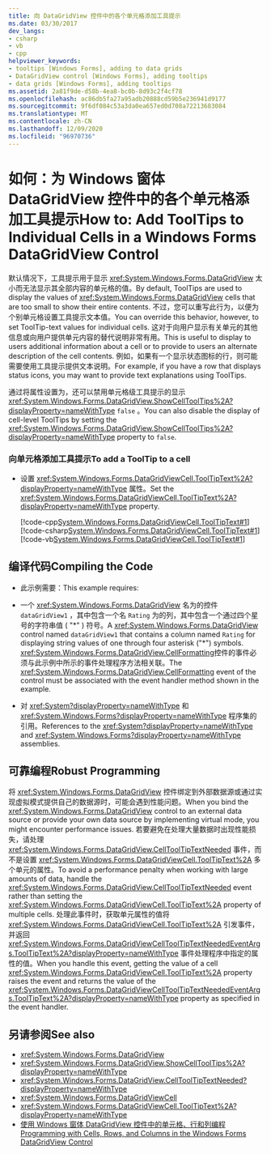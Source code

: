 ```yaml
---
title: 向 DataGridView 控件中的各个单元格添加工具提示
ms.date: 03/30/2017
dev_langs:
- csharp
- vb
- cpp
helpviewer_keywords:
- tooltips [Windows Forms], adding to data grids
- DataGridView control [Windows Forms], adding tooltips
- data grids [Windows Forms], adding tooltips
ms.assetid: 2a81f9de-d58b-4ea8-bc0b-8d93c2f4cf78
ms.openlocfilehash: ac86db5fa27a95adb20888cd59b5e236941d9177
ms.sourcegitcommit: 9f6df084c53a3da0ea657ed0d708a72213683084
ms.translationtype: MT
ms.contentlocale: zh-CN
ms.lasthandoff: 12/09/2020
ms.locfileid: "96970736"
---
```

# <a name="how-to-add-tooltips-to-individual-cells-in-a-windows-forms-datagridview-control"></a><span data-ttu-id="06dcc-102">如何：为 Windows 窗体 DataGridView 控件中的各个单元格添加工具提示</span><span class="sxs-lookup"><span data-stu-id="06dcc-102">How to: Add ToolTips to Individual Cells in a Windows Forms DataGridView Control</span></span>
<span data-ttu-id="06dcc-103">默认情况下，工具提示用于显示 <xref:System.Windows.Forms.DataGridView> 太小而无法显示其全部内容的单元格的值。</span><span class="sxs-lookup"><span data-stu-id="06dcc-103">By default, ToolTips are used to display the values of <xref:System.Windows.Forms.DataGridView> cells that are too small to show their entire contents.</span></span> <span data-ttu-id="06dcc-104">不过，您可以重写此行为，以便为个别单元格设置工具提示文本值。</span><span class="sxs-lookup"><span data-stu-id="06dcc-104">You can override this behavior, however, to set ToolTip-text values for individual cells.</span></span> <span data-ttu-id="06dcc-105">这对于向用户显示有关单元的其他信息或向用户提供单元内容的替代说明非常有用。</span><span class="sxs-lookup"><span data-stu-id="06dcc-105">This is useful to display to users additional information about a cell or to provide to users an alternate description of the cell contents.</span></span> <span data-ttu-id="06dcc-106">例如，如果有一个显示状态图标的行，则可能需要使用工具提示提供文本说明。</span><span class="sxs-lookup"><span data-stu-id="06dcc-106">For example, if you have a row that displays status icons, you may want to provide text explanations using ToolTips.</span></span>  
  
 <span data-ttu-id="06dcc-107">通过将属性设置为，还可以禁用单元格级工具提示的显示 <xref:System.Windows.Forms.DataGridView.ShowCellToolTips%2A?displayProperty=nameWithType> `false` 。</span><span class="sxs-lookup"><span data-stu-id="06dcc-107">You can also disable the display of cell-level ToolTips by setting the <xref:System.Windows.Forms.DataGridView.ShowCellToolTips%2A?displayProperty=nameWithType> property to `false`.</span></span>  
  
### <a name="to-add-a-tooltip-to-a-cell"></a><span data-ttu-id="06dcc-108">向单元格添加工具提示</span><span class="sxs-lookup"><span data-stu-id="06dcc-108">To add a ToolTip to a cell</span></span>  
  
- <span data-ttu-id="06dcc-109">设置 <xref:System.Windows.Forms.DataGridViewCell.ToolTipText%2A?displayProperty=nameWithType> 属性。</span><span class="sxs-lookup"><span data-stu-id="06dcc-109">Set the <xref:System.Windows.Forms.DataGridViewCell.ToolTipText%2A?displayProperty=nameWithType> property.</span></span>  
  
     [!code-cpp[System.Windows.Forms.DataGridViewCell.ToolTipText#1](~/samples/snippets/cpp/VS_Snippets_Winforms/System.Windows.Forms.DataGridViewCell.ToolTipText/cpp/datagridviewcell.tooltiptext.cpp#1)]
     [!code-csharp[System.Windows.Forms.DataGridViewCell.ToolTipText#1](~/samples/snippets/csharp/VS_Snippets_Winforms/System.Windows.Forms.DataGridViewCell.ToolTipText/CS/datagridviewcell.tooltiptext.cs#1)]
     [!code-vb[System.Windows.Forms.DataGridViewCell.ToolTipText#1](~/samples/snippets/visualbasic/VS_Snippets_Winforms/System.Windows.Forms.DataGridViewCell.ToolTipText/VB/datagridviewcell.tooltiptext.vb#1)]  
  
## <a name="compiling-the-code"></a><span data-ttu-id="06dcc-110">编译代码</span><span class="sxs-lookup"><span data-stu-id="06dcc-110">Compiling the Code</span></span>  
  
- <span data-ttu-id="06dcc-111">此示例需要：</span><span class="sxs-lookup"><span data-stu-id="06dcc-111">This example requires:</span></span>  
  
- <span data-ttu-id="06dcc-112">一个 <xref:System.Windows.Forms.DataGridView> 名为的控件 `dataGridView1` ，其中包含一个名 `Rating` 为的列，其中包含一个通过四个星号的字符串值 ( "\*" ) 符号。</span><span class="sxs-lookup"><span data-stu-id="06dcc-112">A <xref:System.Windows.Forms.DataGridView> control named `dataGridView1` that contains a column named `Rating` for displaying string values of one through four asterisk ("\*") symbols.</span></span> <span data-ttu-id="06dcc-113"><xref:System.Windows.Forms.DataGridView.CellFormatting>控件的事件必须与此示例中所示的事件处理程序方法相关联。</span><span class="sxs-lookup"><span data-stu-id="06dcc-113">The <xref:System.Windows.Forms.DataGridView.CellFormatting> event of the control must be associated with the event handler method shown in the example.</span></span>  
  
- <span data-ttu-id="06dcc-114">对 <xref:System?displayProperty=nameWithType> 和 <xref:System.Windows.Forms?displayProperty=nameWithType> 程序集的引用。</span><span class="sxs-lookup"><span data-stu-id="06dcc-114">References to the <xref:System?displayProperty=nameWithType> and <xref:System.Windows.Forms?displayProperty=nameWithType> assemblies.</span></span>  
  
## <a name="robust-programming"></a><span data-ttu-id="06dcc-115">可靠编程</span><span class="sxs-lookup"><span data-stu-id="06dcc-115">Robust Programming</span></span>  
 <span data-ttu-id="06dcc-116">将 <xref:System.Windows.Forms.DataGridView> 控件绑定到外部数据源或通过实现虚拟模式提供自己的数据源时，可能会遇到性能问题。</span><span class="sxs-lookup"><span data-stu-id="06dcc-116">When you bind the <xref:System.Windows.Forms.DataGridView> control to an external data source or provide your own data source by implementing virtual mode, you might encounter performance issues.</span></span> <span data-ttu-id="06dcc-117">若要避免在处理大量数据时出现性能损失，请处理 <xref:System.Windows.Forms.DataGridView.CellToolTipTextNeeded> 事件，而不是设置 <xref:System.Windows.Forms.DataGridViewCell.ToolTipText%2A> 多个单元的属性。</span><span class="sxs-lookup"><span data-stu-id="06dcc-117">To avoid a performance penalty when working with large amounts of data, handle the <xref:System.Windows.Forms.DataGridView.CellToolTipTextNeeded> event rather than setting the <xref:System.Windows.Forms.DataGridViewCell.ToolTipText%2A> property of multiple cells.</span></span> <span data-ttu-id="06dcc-118">处理此事件时，获取单元属性的值将 <xref:System.Windows.Forms.DataGridViewCell.ToolTipText%2A> 引发事件，并返回 <xref:System.Windows.Forms.DataGridViewCellToolTipTextNeededEventArgs.ToolTipText%2A?displayProperty=nameWithType> 事件处理程序中指定的属性的值。</span><span class="sxs-lookup"><span data-stu-id="06dcc-118">When you handle this event, getting the value of a cell <xref:System.Windows.Forms.DataGridViewCell.ToolTipText%2A> property raises the event and returns the value of the <xref:System.Windows.Forms.DataGridViewCellToolTipTextNeededEventArgs.ToolTipText%2A?displayProperty=nameWithType> property as specified in the event handler.</span></span>  
  
## <a name="see-also"></a><span data-ttu-id="06dcc-119">另请参阅</span><span class="sxs-lookup"><span data-stu-id="06dcc-119">See also</span></span>

- <xref:System.Windows.Forms.DataGridView>
- <xref:System.Windows.Forms.DataGridView.ShowCellToolTips%2A?displayProperty=nameWithType>
- <xref:System.Windows.Forms.DataGridView.CellToolTipTextNeeded?displayProperty=nameWithType>
- <xref:System.Windows.Forms.DataGridViewCell>
- <xref:System.Windows.Forms.DataGridViewCell.ToolTipText%2A?displayProperty=nameWithType>
- [<span data-ttu-id="06dcc-120">使用 Windows 窗体 DataGridView 控件中的单元格、行和列编程</span><span class="sxs-lookup"><span data-stu-id="06dcc-120">Programming with Cells, Rows, and Columns in the Windows Forms DataGridView Control</span></span>](programming-with-cells-rows-and-columns-in-the-datagrid.md)
